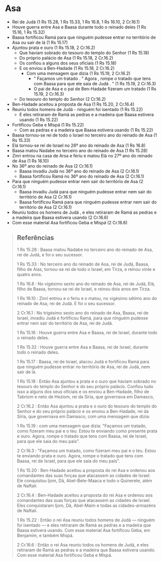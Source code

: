 # Asa
- Rei de Judá (1 Rs 15.28, 1 Rs 15.33, 1 Rs 16.8, 1 Rs 16.10, 2 Cr.16.1)
- Houve guerra entre Asa e Baasa durante todo o reinado deles (1 Rs 15.16, 1 Rs 15.32)
- Baasa fortificou Ramá para que ninguém pudesse entrar no território de Asa ou sair de lá (1 Rs 15.17)
- Ajuntou prata e ouro (1 Rs 15.18, 2 Cr.16.2)
  - Que haviam sobrado do tesouro do templo do Senhor (1 Rs 15.18)
  - Do próprio palácio de Asa (1 Rs 15.18, 2 Cr.16.2)
  - Os confiou a alguns dos seus oficiais (1 Rs 15.18)
  - E os enviou a Ben-Hadade (1 Rs 15.18, 2 Cr.16.2)
    - Com uma mensagem que dizia (1 Rs 15.19, 2 Cr.16.2)
      - " Façamos um tratado . " Agora , rompe o tratado que tens com Baasa para que ele saia de Judá . " (1 Rs 15.19, 2 Cr.16.3)
      - O pai de Asa e o pai de Ben-Hadade fizeram um tratado (1 Rs 15.19, 2 Cr.16.3)
  - Do tesouro do templo do Senhor (2 Cr.16.2)
- Ben-Hadade aceitou a proposta de Asa (1 Rs 15.20, 2 Cr.16.4)
- Reuniu todos homens de Judá - ninguém foi isentado (1 Rs 15.22)
  - E eles retiraram de Ramá as pedras e a madeira que Baasa estivera usando (1 Rs 15.22)
- Fortificou Geba e Mispá (1 Rs 15.22)
  - Com as pedras e a madeira que Baasa estivera usando (1 Rs 15.22)
- Baasa tornou-se rei de todo o Israel no terceiro ano do reinado de Asa (1 Rs 15.33)
- Elá tornou-se rei de Israel no 26º ano do reinado de Asa (1 Rs 16.8)
- Baasa matou Nadabe no terceiro ano do reinado de Asa (1 Rs 15.28)
- Zinri entrou na casa de Arsa e feriu e matou Elá no 27º ano do reinado de Asa (1 Rs 16.10)
- No 36º ano do reinado de Asa (2 Cr.16.1)
  - Baasa invadiu Judá no 36º ano do reinado de Asa (2 Cr.16.1)
  - Baasa fortificou Ramá no 36º ano do reinado de Asa (2 Cr.16.1)
- Para que ninguém pudesse entrar nem sair do território de Asa (2 Cr.16.1)
  - Baasa invadiu Judá para que ninguém pudesse entrar nem sair do território de Asa (2 Cr.16.1)
  - Baasa fortificou Ramá para que ninguém pudesse entrar nem sair do território de Asa (2 Cr.16.1)
- Reuniu todos os homens de Judá , e eles retiraram de Ramá as pedras e a madeira que Baasa estivera usando (2 Cr.16.6)
- Com esse material Asa fortificou Geba e Mispá (2 Cr.16.6)

> ## Referências
> 1 Rs 15.28 : Baasa matou Nadabe no terceiro ano do reinado de Asa, rei de Judá, e foi o seu sucessor.
>
> 1 Rs 15.33 : No terceiro ano do reinado de Asa, rei de Judá, Baasa, filho de Aías, tornou-se rei de todo o Israel, em Tirza, e reinou vinte e quatro anos.
>
> 1 Rs 16.8 : No vigésimo sexto ano do reinado de Asa, rei de Judá, Elá, filho de Baasa, tornou-se rei de Israel, e reinou dois anos em Tirza.
>
> 1 Rs 16.10 : Zinri entrou e o feriu e o matou, no vigésimo sétimo ano do reinado de Asa, rei de Judá. E foi o seu sucessor.
>
> 2 Cr.16.1 : No trigésimo sexto ano do reinado de Asa, Baasa, rei de Israel, invadiu Judá e fortificou Ramá, para que ninguém pudesse entrar nem sair do território de Asa, rei de Judá.
>
> 1 Rs 15.16 : Houve guerra entre Asa e Baasa, rei de Israel, durante todo o reinado deles.
>
> 1 Rs 15.32 : Houve guerra entre Asa e Baasa, rei de Israel, durante todo o reinado deles.
>
> 1 Rs 15.17 : Baasa, rei de Israel, atacou Judá e fortificou Ramá para que ninguém pudesse entrar no território de Asa, rei de Judá, nem sair de lá.
>
> 1 Rs 15.18 : Então Asa ajuntou a prata e o ouro que haviam sobrado no tesouro do templo do Senhor e do seu próprio palácio. Confiou tudo isso a alguns dos seus oficiais e os enviou a Ben-Hadade, filho de Tabriom e neto de Heziom, rei da Síria, que governava em Damasco,
>
> 2 Cr.16.2 : Então Asa ajuntou a prata e o ouro do tesouro do templo do Senhor e do seu próprio palácio e os enviou a Ben-Hadade, rei da Síria, que governava em Damasco, com uma mensagem que dizia:
>
> 1 Rs 15.19 : com uma mensagem que dizia: "Façamos um tratado, como fizeram meu pai e o teu. Estou te enviando como presente prata e ouro. Agora, rompe o tratado que tens com Baasa, rei de Israel, para que ele saia do meu país".
>
> 2 Cr.16.3 : "Façamos um tratado, como fizeram meu pai e o teu. Estou te enviando prata e ouro. Agora, rompe o tratado que tens com Baasa, rei de Israel, para que ele saia do meu país".
>
> 1 Rs 15.20 : Ben-Hadade aceitou a proposta do rei Asa e ordenou aos comandantes das suas forças que atacassem as cidades de Israel. Ele conquistou Ijom, Dã, Abel-Bete-Maaca e todo o Quinerete, além de Naftali.
>
> 2 Cr.16.4 : Ben-Hadade aceitou a proposta do rei Asa e ordenou aos comandantes das suas forças que atacassem as cidades de Israel. Eles conquistaram Ijom, Dã, Abel-Maim e todas as cidades-armazéns de Naftali.
>
> 1 Rs 15.22 : Então o rei Asa reuniu todos homens de Judá — ninguém foi isentado — e eles retiraram de Ramá as pedras e a madeira que Baasa estivera usando. Com esse material Asa fortificou Geba, em Benjamim, e também Mispá.
>
> 2 Cr.16.6 : Então o rei Asa reuniu todos os homens de Judá, e eles retiraram de Ramá as pedras e a madeira que Baasa estivera usando. Com esse material Asa fortificou Geba e Mispá.